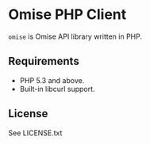 # Omise PHP Client

`omise` is Omise API library written in PHP.

## Requirements

* PHP 5.3 and above.
* Built-in libcurl support.

## License

See LICENSE.txt
